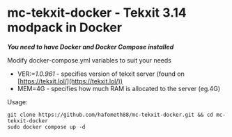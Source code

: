 # mc-tekxit-docker - Tekxit 3.14 modpack in Docker

***You need to have Docker and Docker Compose installed***

Modify docker-compose.yml variables to suit your needs

* VER:=*1.0.961* - specifies version of tekxit server (found on [https://tekxit.lol/](https://tekxit.lol/))
* MEM=4G - specifies how much RAM is allocated to the server (eg.4G) 


Usage:
```
git clone https://github.com/hafometh88/mc-tekxit-docker.git && cd mc-tekxit-docker
sudo docker compose up -d
```

